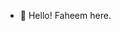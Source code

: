 - 👋 Hello! Faheem here.


<!---
faheempp/faheempp is a ✨ special ✨ repository because its `README.md` (this file) appears on your GitHub profile.
You can click the Preview link to take a look at your changes.
--->
